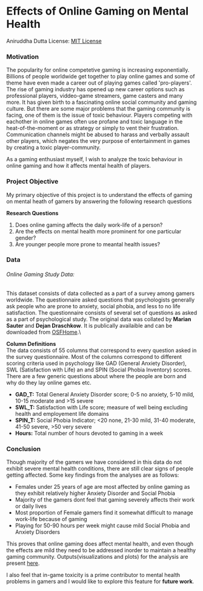 # Effects of Online Gaming on Mental Health
Aniruddha Dutta
License: [MIT License](https://github.com/Aniruddha2994/DATA-512-final/blob/main/LICENSE)

### Motivation
The popularity for online competetive gaming is increasing exponentially. Billions of people worldwide get together to play online games and some of theme have even made a career out of playing games called 'pro-players'. 
The rise of gaming industry has opened up new career options such as professional players, viddeo-game streamers, game casters and many more. It has given birth to a fascinating online social community and gaming culture. But there are some major problems that the gaming community is facing, one of them is the issue of toxic behaviour. Players competing with eachother in online games often use profane and toxic language in the heat-of-the-moment or as strategy or simply to vent their frustration. Communication channels might be abused to harass and verbally assault other players, which negates the very purpose of entertainment in games by creating a toxic player-community.

As a gaming enthusiast myself, I wish to analyze the toxic behaviour in online gaming and how it affects mental health of players.

### Project Objective
My primary objective of this project is to understand the effects of gaming on mental heath of gamers by answering the following research questions

<b>Research Questions</b>
1. Does online gaming affects the daily work-life of a person?
2. Are the effects on mental health more prominent for one particular gender?
3. Are younger people more prone to meantal health issues?


### Data

###### Online Gaming Study Data:
This dataset consists of data collected as a part of a survey among gamers worldwide. The questionnaire asked questions that psychologists generally ask people who are prone to anxiety, social phobia, and less to no life satisfaction. The questionnaire consists of several set of questions as asked as a part of psychological study. The original data was collated by <b>Marian Sauter</b> and <b>Dejan Draschkow</b>.
It is publically availaible and can be downloaded from [OSFHome](https://osf.io/ru5kc/?view_only=4c54da075e164ea2a5329f5669d03c41![image.png](attachment:image.png)).\

<b>Column Definitions</b>\
The data consists of 55 columns that correspond to every question asked in the survey questionnaire. Most of the columns correspond to different scoring criteria used in psychology like GAD (General Anxiety Disorder), SWL (Satisfaction with Life) an and SPIN (Social Phobia Inventory) scores. There are a few generic questions about where the people are born and why do they lay online games etc.

- <b>GAD_T:</b> Total General Anxiety Disorder score; 0-5 no anxiety, 5-10 mild, 10-15 moderate and >15 severe
- <b>SWL_T:</b> Satisfaction with Life score; measure of well being excluding health and employement life domains
- <b>SPIN_T:</b> Social Phobia Indicator; <20 none, 21-30 mild, 31-40 moderate, 41-50 severe, >50 very severe 
- <b>Hours:</b> Total number of hours devoted to gaming in a week

### Conclusion

Though majority of the gamers we have considered in this data do not exhibit severe mental health conditions, there are still clear signs of people getting affected. Some key findings from the analyses are as follows:

- Females under 25 years of age are most affected by online gaming as they exhibit relatively higher Anxiety Disorder and Social Phobia
- Majority of the gamers dont feel that gaming severely affects their work or daily lives
- Most proportion of Female gamers find it somewhat difficult to manage work-life because of gaming
- Playing for 50-90 hours per week might cause mild Social Phobia and Anxiety Disorders

This proves that online gaming does affect mental health, and even though the effects are mild they need to be addressed inorder to maintain a healthy gaming community. 
Outputs(visualizations and plots) for the analysis are present [here](https://github.com/Aniruddha2994/DATA-512-final/blob/main/outputs/).

I also feel that in-game toxicity is a prime contributor to mental health problems in gamers and I would like to explore this feature for <b>future work</b>.
